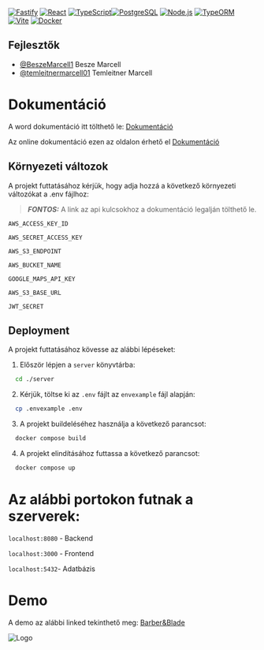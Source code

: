 [![Fastify](https://img.shields.io/badge/backend-Fastify-000?logo=fastify&logoColor=white)](https://www.fastify.io/)
[![React](https://img.shields.io/badge/frontend-React-61DAFB?logo=react&logoColor=black)](https://reactjs.org/)
[![TypeScript](https://img.shields.io/badge/lang-TypeScript-3178C6?logo=typescript&logoColor=white)](https://www.typescriptlang.org/)[![PostgreSQL](https://img.shields.io/badge/database-PostgreSQL-336791?logo=postgresql&logoColor=white)](https://www.postgresql.org/)
[![Node.js](https://img.shields.io/badge/runtime-Node.js-339933?logo=node.js&logoColor=white)](https://nodejs.org/)
[![TypeORM](https://img.shields.io/badge/orm-TypeORM-003C60?logo=typeorm&logoColor=white)](https://typeorm.io/)
[![Vite](https://img.shields.io/badge/bundler-Vite-646CFF?logo=vite&logoColor=white)](https://vitejs.dev/)
[![Docker](https://img.shields.io/badge/container-Docker-2496ED?logo=docker&logoColor=white)](https://www.docker.com/)
## Fejlesztők

- [@BeszeMarcell1](https://github.com/BeszeMarcell1) Besze Marcell
- [@temleitnermarcell01](https://github.com/temleitnermarcell01)  Temleitner Marcell


# Dokumentáció

A word dokumentáció itt tölthető le: [Dokumentáció](https://barberandblade.shop)

Az online dokumentáció ezen az oldalon érhető el [Dokumentáció](https://barberandblade.shop)





## Környezeti változok

 A projekt futtatásához kérjük, hogy adja hozzá a következő környezeti változókat a .env fájlhoz:
 > **_FONTOS:_**  A link az api kulcsokhoz a dokumentáció legalján tölthető le.

`AWS_ACCESS_KEY_ID`

`AWS_SECRET_ACCESS_KEY`

`AWS_S3_ENDPOINT`

`AWS_BUCKET_NAME`

`GOOGLE_MAPS_API_KEY`

`AWS_S3_BASE_URL`

`JWT_SECRET`



## Deployment

A projekt futtatásához kövesse az alábbi lépéseket:

1. Először lépjen a `server` könyvtárba:
  ```bash 
    cd ./server
   ```
2. Kérjük, töltse ki az `.env` fájlt az `envexample` fájl alapján:
  ```bash
    cp .envexample .env
  ```
3. A projekt buildeléséhez használja a következő parancsot:
  ```bash
    docker compose build
  ```
4. A projekt elindításához futtassa a következő parancsot:
  ```bash
    docker compose up  
  ```

# Az alábbi portokon futnak a szerverek:
`localhost:8080` - Backend

`localhost:3000` - Frontend

`localhost:5432`- Adatbázis
# Demo
A demo az alábbi linked tekinthető meg: [Barber&Blade](https://barberandblade.shop)

![Logo](https://pub-f0fa5b4b544643998cb832c3f9d449bc.r2.dev/static/logocircle.svg)











